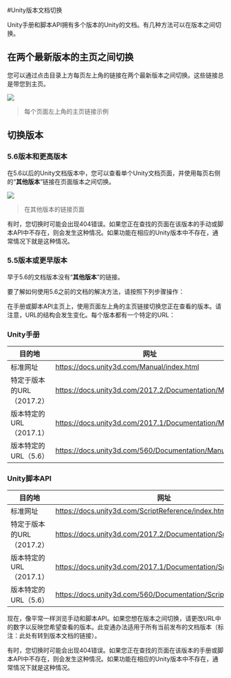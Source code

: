 #Unity版本文档切换

Unity手册和脚本API拥有多个版本的Unity的文档。有几种方法可以在版本之间切换。  

## 在两个最新版本的主页之间切换

您可以通过点击目录上方每页左上角的链接在两个最新版本之间切换。这些链接总是带您到主页。

![](https://docs.unity3d.com/uploads/Main/SwitchingDocumentationVersionsExampleImage.png)

>每个页面左上角的主页链接示例

## 切换版本

### 5.6版本和更高版本

在5.6以后的Unity文档版本中，您可以查看单个Unity文档页面，并使用每页右侧的“**其他版本**”链接在页面版本之间切换。  

![](https://docs.unity3d.com/uploads/Main/SwitchingDocumentationVersionsExampleImage2.png)  

>在其他版本的链接页面

有时，您切换时可能会出现404错误。如果您正在查找的页面在该版本的手动或脚本API中不存在，则会发生这种情况。如果功能在相应的Unity版本中不存在，通常情况下就是这种情况。  

### 5.5版本或更早版本

早于5.6的文档版本没有“**其他版本**”的链接。

要了解如何使用5.6之前的文档的解决方法，请按照下列步骤操作：

在手册或脚本API主页上，使用页面左上角的主页链接切换您正在查看的版本。请注意，URL的结构会发生变化。每个版本都有一个特定的URL：

### Unity手册

|目的地|网址|
|---|---|
|标准网址|https://docs.unity3d.com/Manual/index.html|
|特定于版本的URL（2017.2）|https://docs.unity3d.com/2017.2/Documentation/Manual/|
|版本特定的URL（2017.1）|https://docs.unity3d.com/2017.1/Documentation/Manual/|
|版本特定的URL（5.6）|https://docs.unity3d.com/560/Documentation/Manual/|

### Unity脚本API

|目的地|网址|
|---|---|
|标准网址|https://docs.unity3d.com/ScriptReference/index.html|
|特定于版本的URL（2017.2）|https://docs.unity3d.com/2017.2/Documentation/ScriptReference/|
|版本特定的URL（2017.1）|https://docs.unity3d.com/2017.1/Documentation/ScriptReference/|
|版本特定的URL（5.6）|https://docs.unity3d.com/560/Documentation/ScriptReference/|

现在，像平常一样浏览手动和脚本API。如果您想在版本之间切换，请更改URL中的数字以反映您希望查看的版本。此变通办法适用于所有当前发布的文档版本（标注：此处有转到版本文档的链接）。

有时，您切换时可能会出现404错误。如果您正在查找的页面在该版本的手册或脚本API中不存在，则会发生这种情况。如果功能在相应的Unity版本中不存在，通常情况下就是这种情况。